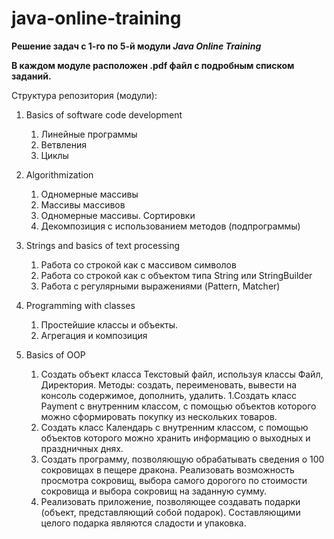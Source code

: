# java-online-training

**Решение задач с 1-го по 5-й модули _Java Online Training_**

**В каждом модуле расположен .pdf файл с подробным списком заданий.**

Структура репозитория (модули):

1. Basics of software code development
   1. Линейные программы
   1. Ветвления
   1. Циклы
   
1. Algorithmization
   1. Одномерные массивы
   1. Массивы массивов
   1. Одномерные массивы. Сортировки
   1. Декомпозиция с использованием методов (подпрограммы)
   
1. Strings and basics of text processing
   1. Работа со строкой как с массивом символов
   1. Работа со строкой как с объектом типа String или StringBuilder
   1. Работа с регулярными выражениями (Pattern, Matcher)
   
1. Programming with classes
   1. Простейшие классы и объекты.
   1. Агрегация и композиция
   
1. Basics of OOP
   1. Создать объект класса Текстовый файл, используя классы Файл, Директория. Методы: создать, переименовать,
вывести на консоль содержимое, дополнить, удалить.
   1.Создать класс Payment с внутренним классом, с помощью объектов которого можно сформировать покупку из
нескольких товаров.
   1. Создать класс Календарь с внутренним классом, с помощью объектов которого можно хранить информацию о
выходных и праздничных днях.
   1. Создать программу, позволяющую обрабатывать сведения о 100 сокровищах в пещере
дракона. Реализовать возможность просмотра сокровищ, выбора самого дорогого по стоимости сокровища и
выбора сокровищ на заданную сумму.
   1.  Реализовать приложение, позволяющее создавать подарки (объект, представляющий собой
подарок). Составляющими целого подарка являются сладости и упаковка.
